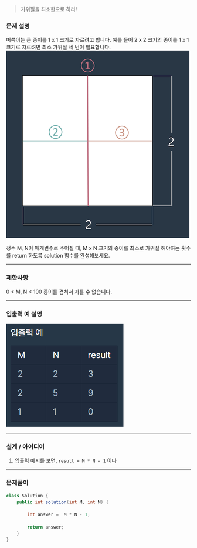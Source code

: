 > 가위질을 최소한으로 하라!

### 문제 설명
머쓱이는 큰 종이를 1 x 1 크기로 자르려고 합니다. 예를 들어 2 x 2 크기의 종이를 1 x 1 크기로 자르려면 최소 가위질 세 번이 필요합니다.
![img.png](img.png)

정수 M, N이 매개변수로 주어질 때, M x N 크기의 종이를 최소로 가위질 해야하는 횟수를 return 하도록 solution 함수를 완성해보세요.

---

### 제한사항
0 < M, N < 100
종이를 겹쳐서 자를 수 없습니다.

---

### 입출력 예 설명
![img_1.png](img_1.png)

---

### 설계 / 아이디어
1. 입출력 예시를 보면, `result = M * N - 1` 이다

---

### 문제풀이

```java
class Solution {
    public int solution(int M, int N) {

        int answer =  M * N - 1;

        return answer;
    }
}
```


